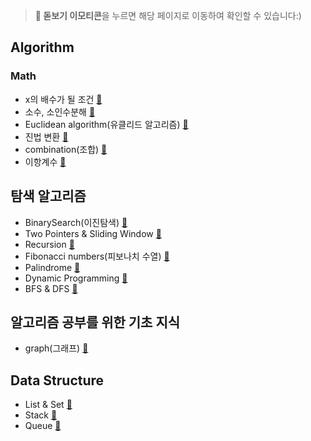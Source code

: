 > **🔎 돋보기 이모티콘**을 누르면 해당 페이지로 이동하여 확인할 수 있습니다:)

## Algorithm
### Math
- x의 배수가 될 조건 [🔎](https://github.com/YunSuJeong/Algorithm_DataStructure/blob/main/Algorithm/x%EC%9D%98%20%EB%B0%B0%EC%88%98%EA%B0%80%20%EB%90%A0%20%EC%A1%B0%EA%B1%B4.md)
- 소수, 소인수분해 [🔎](https://github.com/YunSuJeong/Algorithm_DataStructure/blob/main/Algorithm/%EC%86%8C%EC%88%98%2C%20%EC%86%8C%EC%9D%B8%EC%88%98%EB%B6%84%ED%95%B4.md)
- Euclidean algorithm(유클리드 알고리즘) [🔎](https://github.com/YunSuJeong/Algorithm_DataStructure/blob/main/Algorithm/Euclidean%20algorithm.md)
- 진법 변환 [🔎](https://github.com/YunSuJeong/Algorithm_DataStructure/blob/main/Algorithm/%EC%A7%84%EB%B2%95%20%EB%B3%80%ED%99%98.md)
- combination(조합) [🔎](https://github.com/YunSuJeong/Algorithm_DataStructure/blob/main/Algorithm/combination.md)
- 이항계수 [🔎](https://github.com/YunSuJeong/Algorithm_DataStructure/blob/main/Algorithm/%EC%9D%B4%ED%95%AD%EA%B3%84%EC%88%98.md)

## 탐색 알고리즘
- BinarySearch(이진탐색) [🔎](https://github.com/YunSuJeong/Algorithm_DataStructure/blob/main/Algorithm/BinarySearch.md)
- Two Pointers & Sliding Window [🔎](https://github.com/YunSuJeong/Algorithm_DataStructure/blob/main/Algorithm/Two%20Pointers%20%26%20Sliding%20Window.md)
- Recursion [🔎](https://github.com/YunSuJeong/Algorithm_DataStructure/blob/main/Algorithm/Recursion.md)
- Fibonacci numbers(피보나치 수열) [🔎](https://github.com/YunSuJeong/Algorithm_DataStructure/blob/main/Algorithm/Fibonacci%20numbers.md)
- Palindrome [🔎](https://github.com/YunSuJeong/Algorithm_DataStructure/blob/main/Algorithm/Palindrome.md)
- Dynamic Programming [🔎](https://github.com/YunSuJeong/Algorithm_DataStructure/blob/main/Algorithm/D.P.md)
- BFS & DFS [🔎](https://github.com/YunSuJeong/Algorithm_DataStructure/blob/main/Algorithm/BFS%20%26%20DFS.md)

## 알고리즘 공부를 위한 기초 지식
- graph(그래프) [🔎](https://github.com/YunSuJeong/Algorithm_DataStructure/blob/main/Algorithm/graph.md)

## Data Structure
- List & Set [🔎](https://github.com/YunSuJeong/Algorithm_DataStructure/blob/main/DataStructure/List%20and%20Set.md)
- Stack [🔎](https://github.com/YunSuJeong/Algorithm_DataStructure/blob/main/DataStructure/Stack.md)
- Queue [🔎](https://github.com/YunSuJeong/Algorithm_DataStructure/blob/main/DataStructure/Queue.md)
